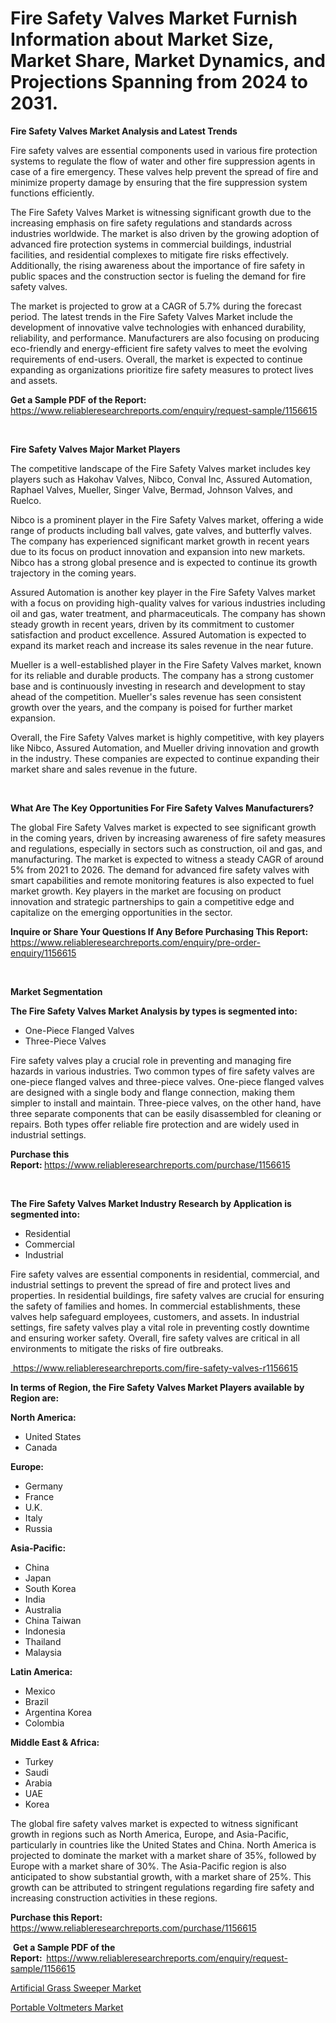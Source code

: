 <p><h1>Fire Safety Valves Market Furnish Information about Market Size, Market Share, Market Dynamics, and Projections Spanning from 2024 to 2031.</h1></p><p><strong>Fire Safety Valves Market Analysis and Latest Trends</strong></p>
<p><p>Fire safety valves are essential components used in various fire protection systems to regulate the flow of water and other fire suppression agents in case of a fire emergency. These valves help prevent the spread of fire and minimize property damage by ensuring that the fire suppression system functions efficiently.</p><p>The Fire Safety Valves Market is witnessing significant growth due to the increasing emphasis on fire safety regulations and standards across industries worldwide. The market is also driven by the growing adoption of advanced fire protection systems in commercial buildings, industrial facilities, and residential complexes to mitigate fire risks effectively. Additionally, the rising awareness about the importance of fire safety in public spaces and the construction sector is fueling the demand for fire safety valves.</p><p>The market is projected to grow at a CAGR of 5.7% during the forecast period. The latest trends in the Fire Safety Valves Market include the development of innovative valve technologies with enhanced durability, reliability, and performance. Manufacturers are also focusing on producing eco-friendly and energy-efficient fire safety valves to meet the evolving requirements of end-users. Overall, the market is expected to continue expanding as organizations prioritize fire safety measures to protect lives and assets.</p></p>
<p><strong>Get a Sample PDF of the Report:&nbsp;</strong> <a href="https://www.reliableresearchreports.com/enquiry/request-sample/1156615">https://www.reliableresearchreports.com/enquiry/request-sample/1156615</a></p>
<p>&nbsp;</p>
<p><strong>Fire Safety Valves Major Market Players</strong></p>
<p><p>The competitive landscape of the Fire Safety Valves market includes key players such as Hakohav Valves, Nibco, Conval Inc, Assured Automation, Raphael Valves, Mueller, Singer Valve, Bermad, Johnson Valves, and Ruelco. </p><p>Nibco is a prominent player in the Fire Safety Valves market, offering a wide range of products including ball valves, gate valves, and butterfly valves. The company has experienced significant market growth in recent years due to its focus on product innovation and expansion into new markets. Nibco has a strong global presence and is expected to continue its growth trajectory in the coming years.</p><p>Assured Automation is another key player in the Fire Safety Valves market with a focus on providing high-quality valves for various industries including oil and gas, water treatment, and pharmaceuticals. The company has shown steady growth in recent years, driven by its commitment to customer satisfaction and product excellence. Assured Automation is expected to expand its market reach and increase its sales revenue in the near future.</p><p>Mueller is a well-established player in the Fire Safety Valves market, known for its reliable and durable products. The company has a strong customer base and is continuously investing in research and development to stay ahead of the competition. Mueller's sales revenue has seen consistent growth over the years, and the company is poised for further market expansion.</p><p>Overall, the Fire Safety Valves market is highly competitive, with key players like Nibco, Assured Automation, and Mueller driving innovation and growth in the industry. These companies are expected to continue expanding their market share and sales revenue in the future.</p></p>
<p>&nbsp;</p>
<p><strong>What Are The Key Opportunities For Fire Safety Valves Manufacturers?</strong></p>
<p><p>The global Fire Safety Valves market is expected to see significant growth in the coming years, driven by increasing awareness of fire safety measures and regulations, especially in sectors such as construction, oil and gas, and manufacturing. The market is expected to witness a steady CAGR of around 5% from 2021 to 2026. The demand for advanced fire safety valves with smart capabilities and remote monitoring features is also expected to fuel market growth. Key players in the market are focusing on product innovation and strategic partnerships to gain a competitive edge and capitalize on the emerging opportunities in the sector.</p></p>
<p><strong>Inquire or Share Your Questions If Any Before Purchasing This Report:</strong> <a href="https://www.reliableresearchreports.com/enquiry/pre-order-enquiry/1156615">https://www.reliableresearchreports.com/enquiry/pre-order-enquiry/1156615</a></p>
<p>&nbsp;</p>
<p><strong>Market Segmentation</strong></p>
<p><strong>The Fire Safety Valves Market Analysis by types is segmented into:</strong></p>
<p><ul><li>One-Piece Flanged Valves</li><li>Three-Piece Valves</li></ul></p>
<p><p>Fire safety valves play a crucial role in preventing and managing fire hazards in various industries. Two common types of fire safety valves are one-piece flanged valves and three-piece valves. One-piece flanged valves are designed with a single body and flange connection, making them simpler to install and maintain. Three-piece valves, on the other hand, have three separate components that can be easily disassembled for cleaning or repairs. Both types offer reliable fire protection and are widely used in industrial settings.</p></p>
<p><strong>Purchase this Report:&nbsp;</strong><a href="https://www.reliableresearchreports.com/purchase/1156615">https://www.reliableresearchreports.com/purchase/1156615</a></p>
<p>&nbsp;</p>
<p><strong>The Fire Safety Valves Market Industry Research by Application is segmented into:</strong></p>
<p><ul><li>Residential</li><li>Commercial</li><li>Industrial</li></ul></p>
<p><p>Fire safety valves are essential components in residential, commercial, and industrial settings to prevent the spread of fire and protect lives and properties. In residential buildings, fire safety valves are crucial for ensuring the safety of families and homes. In commercial establishments, these valves help safeguard employees, customers, and assets. In industrial settings, fire safety valves play a vital role in preventing costly downtime and ensuring worker safety. Overall, fire safety valves are critical in all environments to mitigate the risks of fire outbreaks.</p></p>
<p><a href="https://www.reliableresearchreports.com/fire-safety-valves-r1156615">&nbsp;https://www.reliableresearchreports.com/fire-safety-valves-r1156615</a></p>
<p><strong>In terms of Region, the Fire Safety Valves Market Players available by Region are:</strong></p>
<p>
    <p> <strong> North America: </strong>
        <ul>
            <li>United States</li>
            <li>Canada</li>
        </ul>
        </p> 
    <p> <strong> Europe: </strong>
        <ul>
            <li>Germany</li>
            <li>France</li>
            <li>U.K.</li>
            <li>Italy</li>
            <li>Russia</li>
        </ul>
        </p> 
    <p> <strong> Asia-Pacific: </strong>
        <ul>
            <li>China</li>
            <li>Japan</li>
            <li>South Korea</li>
            <li>India</li>
            <li>Australia</li>
            <li>China Taiwan</li>
            <li>Indonesia</li>
            <li>Thailand</li>
            <li>Malaysia</li>
        </ul>
        </p> 
    <p> <strong> Latin America: </strong>
        <ul>
            <li>Mexico</li>
            <li>Brazil</li>
            <li>Argentina Korea</li>
            <li>Colombia</li>
        </ul>
        </p> 
    <p> <strong> Middle East & Africa: </strong>
        <ul>
            <li>Turkey</li>
            <li>Saudi</li>
            <li>Arabia</li>
            <li>UAE</li>
            <li>Korea</li>
        </ul>
    </p>
    </p>
<p><p>The global fire safety valves market is expected to witness significant growth in regions such as North America, Europe, and Asia-Pacific, particularly in countries like the United States and China. North America is projected to dominate the market with a market share of 35%, followed by Europe with a market share of 30%. The Asia-Pacific region is also anticipated to show substantial growth, with a market share of 25%. This growth can be attributed to stringent regulations regarding fire safety and increasing construction activities in these regions.</p></p>
<p><strong>Purchase this Report: </strong><a href="https://www.reliableresearchreports.com/purchase/1156615">https://www.reliableresearchreports.com/purchase/1156615</a></p>
<p>&nbsp;<strong>Get a Sample PDF of the Report:&nbsp;&nbsp;</strong><a href="https://www.reliableresearchreports.com/enquiry/request-sample/1156615">https://www.reliableresearchreports.com/enquiry/request-sample/1156615</a></p>
<p><strong></strong></p>
<p><p><a href="https://github.com/emnqcawl19/Market-Research-Report-List-1/blob/main/artificial-grass-sweeper-market.md">Artificial Grass Sweeper Market</a></p><p><a href="https://view.publitas.com/reportprime-1/global-portable-voltmeters-market-analysis-trends-forecasts-and-growth-opportunities-2024-2031-in-128-pages-report/">Portable Voltmeters Market</a></p></p>